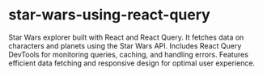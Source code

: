 # star-wars-using-react-query
Star Wars explorer built with React and React Query. It fetches data on characters and planets using the Star Wars API. Includes React Query DevTools for monitoring queries, caching, and handling errors. Features efficient data fetching and responsive design for optimal user experience.
